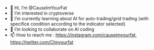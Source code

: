 - 👋 Hi, I’m @CauseImYourFat
- 👀 I’m interested in cryptoverse
- 🌱 I’m currently learning about AI for auto-trading/grid trading (with specifice condition according to the indicator selected)
- 💞️ I’m looking to collaborate on AI coding
- 📫 How to reach me : https://instagram.com/causeimyourfat, https://twitter.com/CImyourfat

<!---
CauseImYourFat/CauseImYourFat is a ✨ special ✨ repository because its `README.md` (this file) appears on your GitHub profile.
You can click the Preview link to take a look at your changes.
--->
